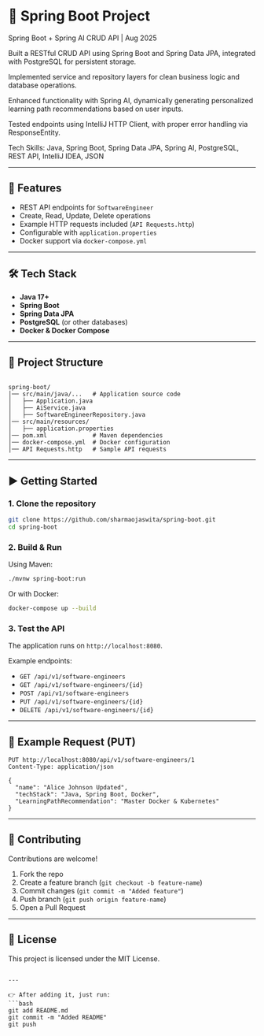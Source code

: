 # 🚀 Spring Boot Project
Spring Boot + Spring AI CRUD API | Aug 2025

Built a RESTful CRUD API using Spring Boot and Spring Data JPA, integrated with PostgreSQL for persistent storage.

Implemented service and repository layers for clean business logic and database operations.

Enhanced functionality with Spring AI, dynamically generating personalized learning path recommendations based on user inputs.

Tested endpoints using IntelliJ HTTP Client, with proper error handling via ResponseEntity.

Tech Skills: Java, Spring Boot, Spring Data JPA, Spring AI, PostgreSQL, REST API, IntelliJ IDEA, JSON


---

## 📌 Features
- REST API endpoints for `SoftwareEngineer`
- Create, Read, Update, Delete operations
- Example HTTP requests included (`API Requests.http`)
- Configurable with `application.properties`
- Docker support via `docker-compose.yml`

---

## 🛠️ Tech Stack
- **Java 17+**
- **Spring Boot**
- **Spring Data JPA**
- **PostgreSQL** (or other databases)
- **Docker & Docker Compose**

---

## 📂 Project Structure
```

spring-boot/
│── src/main/java/...   # Application source code
│   ├── Application.java
│   ├── AiService.java
│   ├── SoftwareEngineerRepository.java
│── src/main/resources/
│   ├── application.properties
│── pom.xml             # Maven dependencies
│── docker-compose.yml  # Docker configuration
│── API Requests.http   # Sample API requests

````

---

## ▶️ Getting Started

### 1. Clone the repository
```bash
git clone https://github.com/sharmaojaswita/spring-boot.git
cd spring-boot
````

### 2. Build & Run

Using Maven:

```bash
./mvnw spring-boot:run
```

Or with Docker:

```bash
docker-compose up --build
```

### 3. Test the API

The application runs on `http://localhost:8080`.

Example endpoints:

* `GET /api/v1/software-engineers`
* `GET /api/v1/software-engineers/{id}`
* `POST /api/v1/software-engineers`
* `PUT /api/v1/software-engineers/{id}`
* `DELETE /api/v1/software-engineers/{id}`

---

## 📖 Example Request (PUT)

```http
PUT http://localhost:8080/api/v1/software-engineers/1
Content-Type: application/json

{
  "name": "Alice Johnson Updated",
  "techStack": "Java, Spring Boot, Docker",
  "LearningPathRecommendation": "Master Docker & Kubernetes"
}
```

---

## 🤝 Contributing

Contributions are welcome!

1. Fork the repo
2. Create a feature branch (`git checkout -b feature-name`)
3. Commit changes (`git commit -m "Added feature"`)
4. Push branch (`git push origin feature-name`)
5. Open a Pull Request

---

## 📜 License

This project is licensed under the MIT License.

````

---

👉 After adding it, just run:
```bash
git add README.md
git commit -m "Added README"
git push
````


